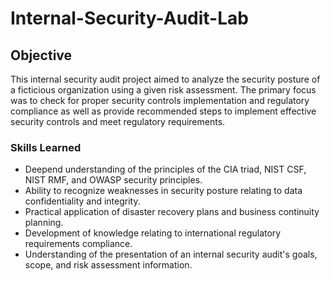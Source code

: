 # Internal-Security-Audit-Lab

## Objective

This internal security audit project aimed to analyze the security posture of a ficticious organization using a given risk assessment. The primary focus was to check for proper security controls implementation and regulatory compliance as well as provide recommended steps to implement effective security controls and meet regulatory requirements.

### Skills Learned

- Deepend understanding of the principles of the CIA triad, NIST CSF, NIST RMF, and OWASP security principles.
- Ability to recognize weaknesses in security posture relating to data confidentiality and integrity.
- Practical application of disaster recovery plans and business continuity planning.
- Development of knowledge relating to international regulatory requirements compliance.
- Understanding of the presentation of an internal security audit's goals, scope, and risk assessment information.
